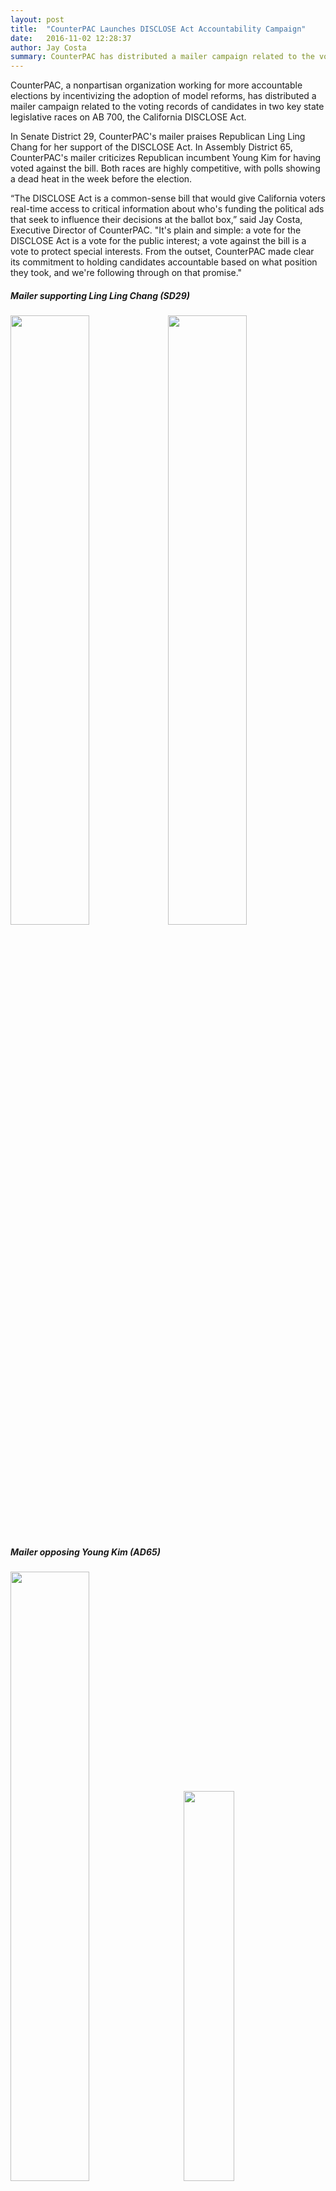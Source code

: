 ```yaml
---
layout: post
title:  "CounterPAC Launches DISCLOSE Act Accountability Campaign"
date:   2016-11-02 12:28:37
author: Jay Costa
summary: CounterPAC has distributed a mailer campaign related to the voting records of candidates in two key state legislative races on AB 700, the California DISCLOSE Act.
---
```


CounterPAC, a nonpartisan organization working for more accountable elections by incentivizing the adoption of model reforms, has distributed a mailer campaign related to the voting records of candidates in two key state legislative races on AB 700, the California DISCLOSE Act.

In Senate District 29, CounterPAC's mailer praises Republican Ling Ling Chang for her support of the DISCLOSE Act. In Assembly District 65, CounterPAC's mailer criticizes Republican incumbent Young Kim for having voted against the bill. Both races are highly competitive, with polls showing a dead heat in the week before the election.

“The DISCLOSE Act is a common-sense bill that would give California voters real-time access to critical information about who's funding the political ads that seek to influence their decisions at the ballot box,” said Jay Costa, Executive Director of CounterPAC. "It's plain and simple: a vote for the DISCLOSE Act is a vote for the public interest; a vote against the bill is a vote to protect special interests. From the outset, CounterPAC made clear its commitment to holding candidates accountable based on what position they took, and we're following through on that promise."

<h5>Mailer supporting Ling Ling Chang (SD29)</h5>
<a href="https://gallery.mailchimp.com/5116210bd2bfdba8e7d82757a/_compresseds/58b7b839-cc04-402a-a3a4-73a29a711f06.jpg" target="_blank"><img align="none" src="http://counterpac.org/images/campaigns/campaign_sd29_front_20161102.jpg" style="width: 50%;"></a><a href="https://gallery.mailchimp.com/5116210bd2bfdba8e7d82757a/_compresseds/da161541-c642-4a1d-b301-60722f9608c6.jpg" target="_blank"><img align="none" src="http://counterpac.org/images/campaigns/campaign_sd29_back_20161102.jpg" style="width: 50%;margin: 0px;border: 0;height: auto !important;outline: none;text-decoration: none;-ms-interpolation-mode: bicubic;"></a><br>
<h5>Mailer opposing Young Kim (AD65)</h5>
<a href="https://gallery.mailchimp.com/5116210bd2bfdba8e7d82757a/_compresseds/cbfd4d32-2c74-4c3c-918f-acfef8380272.jpg" target="_blank"><img align="none" height="197" src="http://counterpac.org/images/campaigns/campaign_ad65_front_20161102.jpg" style="width: 50%;margin-bottom: 110px;margin-right: 5%;border: 0;height: auto !important;outline: none;text-decoration: none;-ms-interpolation-mode: bicubic;" width="300"></a><a href="https://gallery.mailchimp.com/5116210bd2bfdba8e7d82757a/_compresseds/0f6a7b43-ef08-45c8-8ccb-07411f76898b.jpg" target="_blank"><img align="none" height="304" src="http://counterpac.org/images/campaigns/campaign_ad65_back_20161102.jpg" style="width: 40%;border: 0;height: auto !important;outline: none;text-decoration: none;-ms-interpolation-mode: bicubic;" width="200"></a><br>
After passing the Assembly in January 2016, the DISCLOSE Act fell one vote short of the 2/3 majority it needed to pass the Senate in August, failing to garner any votes from Republican senators.<br>
<br>
<strong>Editor, News Director, Producer note</strong>: Please contact jay@counterpac.org if you would like to set up an interview or receive higher resolution images of the mailer.<br>
<br>
<strong>Background on the Disclose Act</strong>

AB 700, sponsored by Assemblymembers Jimmy Gomez and Marc Levine, would have required the actual names of the top three funders behind ballot measure ads and ads paid for by outside groups to be clearly displayed on the advertisement.

For television and video advertising, the bill would require the original source of funding to a ballot measure committee or political action committee for or against a candidate to be clearly displayed for a full five seconds on the bottom one-third of the screen.

BEFORE DISCLOSE ACT
<p dir="ltr" style="margin: 10px 0;padding: 0;mso-line-height-rule: exactly;-ms-text-size-adjust: 100%;-webkit-text-size-adjust: 100%;color: #202020;font-family: Helvetica;font-size: 16px;line-height: 150%;text-align: left;"><img alt="Screen Shot 2016-05-26 at 10.08.30 AM.png" height="189" src="https://lh4.googleusercontent.com/8iH8R1kMkexbQFRQDZ2nnvv49FvkQwyPy7qa2n4G0LjvRjQLF-l7ARD81gbmFVWxPNwbOBroslp4Sr9PDr2lWoSQGjmnyFXveGBI9DpKCRwlVylV-kz9GRNFQ3gPxwmTQZOBMM4O" width="359" style="border: 0;height: auto !important;outline: none;text-decoration: none;-ms-interpolation-mode: bicubic; max-width:75%;"></p>
 

AFTER DISCLOSE ACT
<p dir="ltr" style="margin: 10px 0;padding: 0;mso-line-height-rule: exactly;-ms-text-size-adjust: 100%;-webkit-text-size-adjust: 100%;color: #202020;font-family: Helvetica;font-size: 16px;line-height: 150%;text-align: left;"><img alt="Screen Shot 2016-05-26 at 10.12.51 AM.png" height="202" src="https://lh3.googleusercontent.com/fO-6nMIp4tdgHjlWt7x47Y9ipcwJ3vG4B4WnDnAHZsX6ltvXY4LZrqlfzta_jVb7LskYUyFHs7xFo4opqijCJfebbzxrDSDdaz0uzqq0pFO5g7cmPhcut00EESMZt8T_D39utTZ9" width="360" style="border: 0;height: auto !important;outline: none;text-decoration: none;-ms-interpolation-mode: bicubic; max-width:75%;"><br>
</p>
 Disclosure rules would also exist for radio, print, online ads, and robocalls.

<strong>About CounterPAC</strong><br>
CounterPAC is a nonpartisan organization working for more accountable elections by strategically incentivizing the adoption of model reform solutions. For more information please visit, http://www.counterpac.org

<div style="text-align: center; font-size:18px; border: solid 3px;">Paid for by CounterPAC.<br>
<br>
Not authorized by a candidate for this office or<br>
committee controlled by a candidate for this office<span style="font-size:15px">.</span></div>

